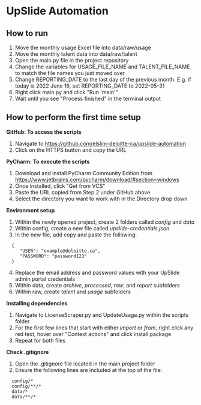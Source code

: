 # UpSlide Automation

## How to run
1. Move the monthly usage Excel file into data/raw/usage
2. Move the monthly talent data into data/raw/talent
3. Open the main.py file in the project repository
4. Change the variables for USAGE_FILE_NAME and TALENT_FILE_NAME to match the file names you just moved over
5. Change REPORTING_DATE to the last day of the previous month. E.g. if today is 2022 June 16, set REPORTING_DATE to 2022-05-31
6. Right click main.py and click "Run 'main'"
7. Wait until you see "Process finished" in the terminal output



## How to perform the first time setup
**GitHub: To access the scripts**
1. Navigate to https://github.com/elslim-deloitte-ca/upslide-automation
2. Click on the HTTPS button and copy the URL

**PyCharm: To execute the scripts**
1. Download and install PyCharm Community Edition from https://www.jetbrains.com/pycharm/download/#section=windows
2. Once installed, click "Get from VCS"
3. Paste the URL copied from Step 2 under GitHub above
4. Select the directory you want to work with in the Directory drop down

**Environment setup**
1. Within the newly opened project, create 2 folders called *config* and *data*
2. Within config, create a new file called *upslide-credentials.json*
3. In the new file, add copy and paste the following: 

```
  {
     "USER": "example@deloitte.ca",
     "PASSWORD": "password123"
  }
```

4. Replace the email address and password values with your UpSlide admin portal credentials
5. Within data, create *archive*, *processed*, *raw*, and *report* subfolders
6. Within raw, create *talent* and *usage* subfolders

**Installing dependencies**
1. Navigate to LicenseScraper.py and UpdateUsage.py within the scripts folder
2. For the first few lines that start with either *import* or *from*, right click any red text, hover over "Context actions" and click install package
3. Repeat for both files

**Check .gitignore**
1. Open the .gitignore file located in the main project folder
2. Ensure the following lines are included at the top of the file:
```
  config/*
  config/**/*
  data/*
  data/**/*
```
